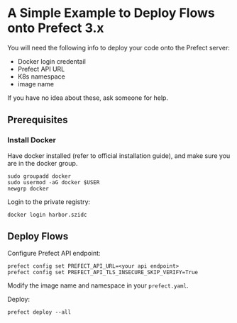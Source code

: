 # A Simple Example to Deploy Flows onto Prefect 3.x

You will need the following info to deploy your code onto the Prefect server:
* Docker login credentail
* Prefect API URL
* K8s namespace
* image name

If you have no idea about these, ask someone for help.

## Prerequisites

### Install Docker

Have docker installed (refer to official installation guide), and make sure you are in the docker group.
```
sudo groupadd docker
sudo usermod -aG docker $USER
newgrp docker
```

Login to the private registry:
```
docker login harbor.szidc
```

## Deploy Flows

Configure Prefect API endpoint:
```
prefect config set PREFECT_API_URL=<your api endpoint>
prefect config set PREFECT_API_TLS_INSECURE_SKIP_VERIFY=True
```

Modify the image name and namespace in your `prefect.yaml`.

Deploy:
```
prefect deploy --all
```
